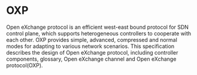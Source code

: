 # OXP
Open eXchange protocol is an efficient west-east bound protocol for SDN control plane, which supports heterogeneous controllers to cooperate with each other. OXP provides simple, advanced, compressed and normal modes for adapting to various network scenarios. This specification describes the design of Open eXchange protocol, including controller components, glossary, Open eXchange channel and Open eXchange protocol(OXP). 
